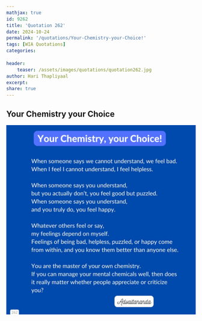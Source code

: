```yaml
---
mathjax: true
id: 9262
title: 'Quotation 262'
date: 2024-10-24
permalink: '/quotations/Your-Chemistry-your-Choice!'
tags: [WIA Quotations] 
categories: 

header:
    teaser: /assets/images/quotations/quotation262.jpg
author: Hari Thapliyaal 
excerpt:
share: true 
---
```


## Your Chemistry your Choice

![Your Chemistry your Choice](/assets/images/quotations/quotation262.jpg)
